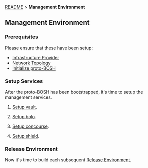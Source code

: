 [README](README.md) > **Management Environment**

## Management Environment

### Prerequisites

Please ensure that these have been setup:

  * [Infrastructure Provider](infrastructure.md)
  * [Network Topology](network.md)
  * [Initialize proto-BOSH](initialize.md)

### Setup Services

After the proto-BOSH has been bootstrapped, it's time to setup
the management services.

1. [Setup vault](manage/proto-BOSH/vault.md).

1. [Setup bolo](manage/proto-BOSH/bolo.md).

1. [Setup concourse](manage/proto-BOSH/concourse.md).

1. [Setup shield](manage/proto-BOSH/shield.md).

### Release Environment

Now it's time to build each subsequent [Release Environment](release.md).
